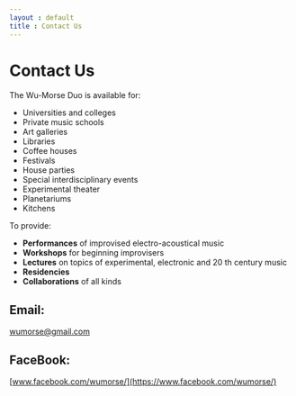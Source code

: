 ```yaml
---
layout : default
title : Contact Us
---
```


# Contact Us

The Wu-Morse Duo is available for:

- Universities and colleges
- Private music schools
- Art galleries
- Libraries
- Coffee houses
- Festivals
- House parties
- Special interdisciplinary events
- Experimental theater
- Planetariums
- Kitchens

To provide:

- **Performances** of improvised electro-acoustical music
- **Workshops** for beginning improvisers
- **Lectures** on topics of experimental, electronic and 20 th century music
- **Residencies**
- **Collaborations** of all kinds

## Email:
[wumorse@gmail.com](mailto://wumorse@gmail.com)

## FaceBook:
[www.facebook.com/wumorse/](https://www.facebook.com/wumorse/)